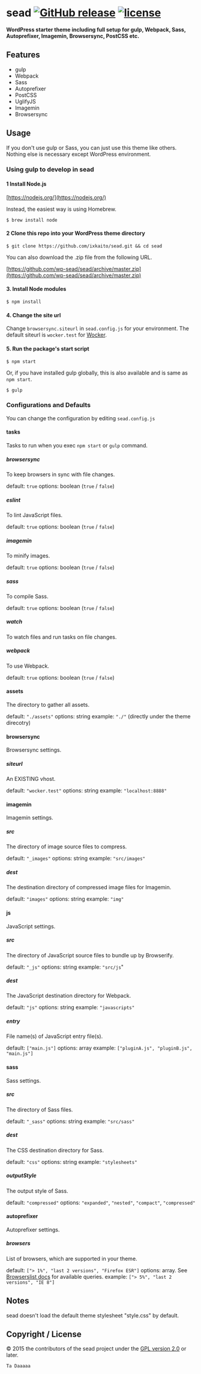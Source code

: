 # sead [![GitHub release](https://img.shields.io/github/release/wp-sead/sead.svg)](https://github.com/wp-sead/sead/releases) [![license](https://img.shields.io/badge/license-GPL--2.0_or_later-orange.svg?maxAge=2592000)](https://github.com/wp-sead/sead/blob/master/LICENSE)

__WordPress starter theme including full setup for gulp, Webpack, Sass, Autoprefixer, Imagemin, Browsersync, PostCSS etc.__

## Features

- gulp
- Webpack
- Sass
- Autoprefixer
- PostCSS
- UglifyJS
- Imagemin
- Browsersync

## Usage

If you don't use gulp or Sass, you can just use this theme like others. Nothing else is necessary except WordPress environment.

### Using gulp to develop in sead

#### 1 Install Node.js

[https://nodejs.org/](https://nodejs.org/)

Instead, the easiest way is using Homebrew.

```shell
$ brew install node
```

#### 2 Clone this repo into your WordPress theme directory

```shell
$ git clone https://github.com/ixkaito/sead.git && cd sead
```

You can also download the .zip file from the following URL.

[https://github.com/wp-sead/sead/archive/master.zip](https://github.com/wp-sead/sead/archive/master.zip)

#### 3. Install Node modules

```shell
$ npm install
```

#### 4. Change the site url

Change `browsersync.siteurl` in `sead.config.js` for your environment. The default siteurl is `wocker.test` for [Wocker](http://wckr.github.io/).

#### 5. Run the package's start script

```shell
$ npm start
```

Or, if you have installed gulp globally, this is also available and is same as `npm start`.

```shell
$ gulp
```

### Configurations and Defaults

You can change the configuration by editing `sead.config.js`

#### tasks

Tasks to run when you exec `npm start` or `gulp` command.

##### browsersync

To keep browsers in sync with file changes.

default: `true`
options: boolean (`true` / `false`)

##### eslint

To lint JavaScript files.

default: `true`
options: boolean (`true` / `false`)

##### imagemin

To minify images.

default: `true`
options: boolean (`true` / `false`)

##### sass

To compile Sass.

default: `true`
options: boolean (`true` / `false`)

##### watch

To watch files and run tasks on file changes.

##### webpack

To use Webpack.

default: `true`
options: boolean (`true` / `false`)

#### assets

The directory to gather all assets.

default: `"./assets"`
options: string
example: `"./"` (directly under the theme direcotry)

#### browsersync

Browsersync settings.

##### siteurl

An EXISTING vhost.

default: `"wocker.test"`
options: string
example: `"localhost:8888"`

#### imagemin

Imagemin settings.

##### src

The directory of image source files to compress.

default: `"_images"`
options: string
example: `"src/images"`

##### dest

The destination directory of compressed image files for Imagemin.

default: `"images"`
options: string
example: `"img"`

#### js

JavaScript settings.

##### src

The directory of JavaScript source files to bundle up by Browserify.

default: `"_js"`
options: string
example: `"src/js`"

##### dest

The JavaScript destination directory for Webpack.

default: `"js"`
options: string
example: `"javascripts"`

##### entry

File name(s) of JavaScript entry file(s).

default: `["main.js"]`
options: array
example: `["pluginA.js", "pluginB.js", "main.js"]`

#### sass

Sass settings.

##### src

The directory of Sass files.

default: `"_sass"`
options: string
example: `"src/sass"`

##### dest

The CSS destination directory for Sass.

default: `"css"`
options: string
example: `"stylesheets"`

##### outputStyle

The output style of Sass.

default: `"compressed"`
options: `"expanded"`, `"nested"`, `"compact"`, `"compressed"`

#### autoprefixer

Autoprefixer settings.

##### browsers

List of browsers, which are supported in your theme.

default: `["> 1%", "last 2 versions", "Firefox ESR"]`
options: array. See [Browserslist docs](https://github.com/ai/browserslist#queries) for available queries.
example: `["> 5%", "last 2 versions", "IE 8"]`

## Notes

sead doesn't load the default theme stylesheet "style.css" by default.

## Copyright / License

&copy; 2015 the contributors of the sead project under the [GPL version 2.0](https://raw.githubusercontent.com/wp-sead/sead/master/LICENSE) or later.


`Ta Daaaaa`